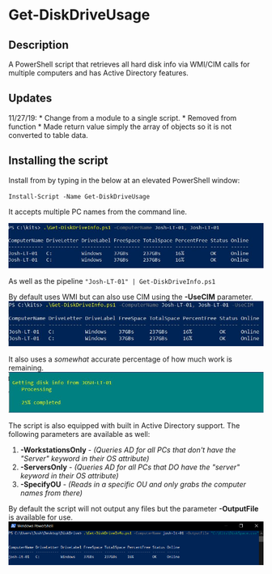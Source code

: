 # Get-DiskDriveUsage
 
<h2>Description</h2>
A PowerShell script that retrieves all hard disk info via WMI/CIM calls for multiple computers
and has Active Directory features.

<h2>Updates</h2>
11/27/19: 
* Change from a module to a single script.
* Removed from function
* Made return value simply the array of objects so it is not converted to table data.


<h2>Installing the script</h2>
Install from by typing in the below at an elevated PowerShell window:

`Install-Script -Name Get-DiskDriveUsage`

It accepts multiple PC names from the command line.

![PC](/images/MultiplePCNames.JPG)

As well as the pipeline
`"Josh-LT-01" | Get-DiskDriveInfo.ps1` 

By default uses WMI but can also use CIM using the **-UseCIM** parameter.
![CIM](/images/CIM.JPG)

It also uses a *somewhat* accurate percentage of how much work is remaining.
![PC](/images/Percentage.JPG)

The script is also equipped with built in Active Directory support. The following parameters are available as well:
1. **-WorkstationsOnly** - *(Queries AD for all PCs that don't have the "Server" keyword in their OS attribute)* 
2. **-ServersOnly** - *(Queries AD for all PCs that DO have the "server" keyword in their OS attribute)*
3. **-SpecifyOU** - *(Reads in a specific OU and only grabs the computer names from there)*

By default the script will not output any files but the parameter **-OutputFile** is available for use.
![output](/images/Output.PNG)
